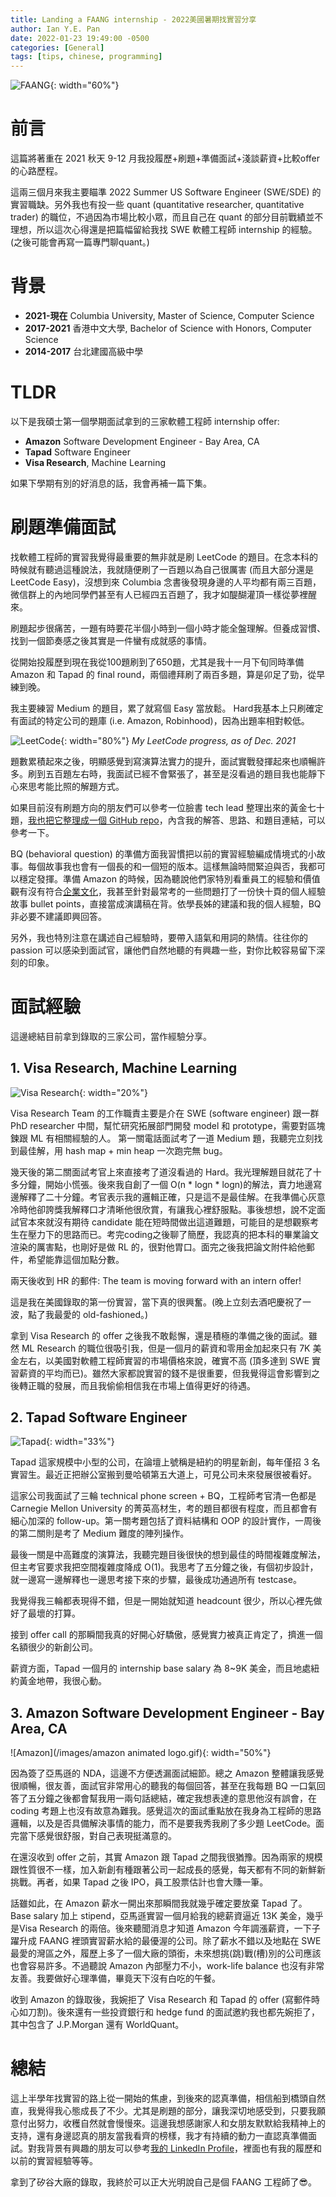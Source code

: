```yaml
---
title: Landing a FAANG internship - 2022美國暑期找實習分享
author: Ian Y.E. Pan
date: 2022-01-23 19:49:00 -0500
categories: [General]
tags: [tips, chinese, programming]
---
```



![FAANG](/images/faang.png){: width="60%"}

# 前言

這篇將著重在 2021 秋天 9-12 月我投履歷+刷題+準備面試+淺談薪資+比較offer 的心路歷程。

這兩三個月來我主要瞄準 2022 Summer US Software Engineer (SWE/SDE) 的實習職缺。另外我也有投一些 quant (quantitative researcher, quantitative trader) 的職位，不過因為市場比較小眾，而且自己在 quant 的部分目前戰績並不理想，所以這次心得還是把篇幅留給我找 SWE 軟體工程師 internship 的經驗。(之後可能會再寫一篇專門聊quant。)

# 背景

-  **2021-現在** Columbia University, Master of Science, Computer Science
-  **2017-2021** 香港中文大學, Bachelor of Science with Honors, Computer Science
-  **2014-2017** 台北建國高級中學

# TLDR

以下是我碩士第一個學期面試拿到的三家軟體工程師 internship offer:

- **Amazon** Software Development Engineer - Bay Area, CA
- **Tapad** Software Engineer
- **Visa Research**, Machine Learning

如果下學期有別的好消息的話，我會再補一篇下集。

# 刷題準備面試

找軟體工程師的實習我覺得最重要的無非就是刷 LeetCode 的題目。在念本科的時候就有聽過這種說法，我就隨便刷了一百題以為自己很厲害 (而且大部分還是 LeetCode Easy)，沒想到來 Columbia 念書後發現身邊的人平均都有兩三百題，微信群上的內地同學們甚至有人已經四五百題了，我才如醍醐灌頂一樣從夢裡醒來。

刷題起步很痛苦，一題有時要花半個小時到一個小時才能全盤理解。但養成習慣、找到一個節奏感之後其實是一件蠻有成就感的事情。

從開始投履歷到現在我從100題刷到了650題，尤其是我十一月下旬同時準備 Amazon 和 Tapad 的 final round，兩個禮拜刷了兩百多題，算是卯足了勁，從早練到晚。

我主要練習 Medium 的題目，累了就寫個 Easy 當放鬆。 Hard我基本上只刷確定有面試的特定公司的題庫 (i.e. Amazon, Robinhood)，因為出題率相對較低。


![LeetCode](/images/leetcode.png){: width="80%"}
_My LeetCode progress, as of Dec. 2021_

題數累積起來之後，明顯感覺到寫演算法實力的提升，面試實戰發揮起來也順暢許多。刷到五百題左右時，我面試已經不會緊張了，甚至是沒看過的題目我也能靜下心來思考能比照的解題方式。

如果目前沒有刷題方向的朋友們可以參考一位臉書 tech lead 整理出來的黃金七十題，[我也把它整理成一個 GitHub repo](https://github.com/ianyepan/top-70-leetcode-questions)，內含我的解答、思路、和題目連結，可以參考一下。

BQ (behavioral question) 的準備方面我習慣把以前的實習經驗編成情境式的小故事。每個故事我也會有一個長的和一個短的版本。這樣無論時間緊迫與否，我都可以穩定發揮。準備 Amazon 的時候，因為聽說他們家特別看重員工的經驗和價值觀有沒有符合[企業文化](https://www.amazon.jobs/en/principles)，我甚至針對最常考的一些問題打了一份快十頁的個人經驗故事 bullet points，直接當成演講稿在背。依學長姊的建議和我的個人經驗，BQ 非必要不建議即興回答。

另外，我也特別注意在講述自己經驗時，要帶入語氣和用詞的熱情。往往你的 passion 可以感染到面試官，讓他們自然地聽的有興趣一些，對你比較容易留下深刻的印象。

# 面試經驗

這邊總結目前拿到錄取的三家公司，當作經驗分享。

## 1. Visa Research, Machine Learning

![Visa Research](/images/visa_research.png){: width="20%"}

Visa Research Team 的工作職責主要是介在 SWE (software engineer) 跟一群 PhD researcher 中間，幫忙研究拓展部門開發 model 和 prototype，需要對區塊鍊跟 ML 有相關經驗的人。
第一關電話面試考了一道 Medium 題，我聽完立刻找到最佳解，用 hash map + min heap 一次跑完無 bug。


幾天後的第二關面試考官上來直接考了道沒看過的 Hard。我光理解題目就花了十多分鐘，開始小慌張。後來我自創了一個 O(n * logn * logn)的解法，賣力地邊寫邊解釋了二十分鐘。考官表示我的邏輯正確，只是這不是最佳解。在我準備心灰意冷時他卻誇獎我解釋口才清晰他很欣賞，有讓我心裡舒服點。事後想想，說不定面試官本來就沒有期待 candidate 能在短時間做出這道難題，可能目的是想觀察考生在壓力下的思路而已。考完coding之後聊了簡歷，我認真‌‍‌‌‍‍‌‌‍‌‍‍‌‍‌‍‍‌‌的把本科的畢業論文渲染的厲害點，也剛好是做 RL 的，很對他胃口。面完之後我把論文附件給他郵件，希望能靠這個加點分數。

兩天後收到 HR 的郵件: The team is moving forward with an intern offer! 

這是我在美國錄取的第一份實習，當下真的很興奮。(晚上立刻去酒吧慶祝了一波，點了我最愛的 old-fashioned。)

拿到 Visa Research 的 offer 之後我不敢鬆懈，還是積極的準備之後的面試。雖然 ML Research 的職位很吸引我，但是一個月的薪資和零用金加起來只有 7K 美金左右，以美國對軟體工程師實習的市場價格來說，確實不高 (頂多達到 SWE 實習薪資的平均而已)。雖然大家都說實習的錢不是很重要，但我覺得這會影響到之後轉正職的發展，而且我偷偷相信我在市場上值得更好的待遇。


## 2. Tapad Software Engineer

![Tapad](/images/tapad.jpg){: width="33%"}

Tapad 這家規模中小型的公司，在論壇上號稱是紐約的明星新創，每年僅招 3 名實習生。最近正把辦公室搬到曼哈頓第五大道上，可見公司未來發展很被看好。


這家公司我面試了三輪 technical phone screen + BQ，工程師考官清一色都是 Carnegie Mellon University 的菁英高材生，考的題目都很有程度，而且都會有細心加深的 follow-up。第一關考題包括了資料結構和 OOP 的設計實作，一周後的第二關則是考了 Medium 難度的陣列操作。

最後一關是中高難度的演算法，我聽完題目後很快的想到最佳的時間複雜度解法，但主考官要求我把空間複雜度降成 O(1)。我思考了五分鐘之後，有個初步設計，就一邊寫一邊解釋也一邊思考接下來的步驟，最後成功通過所有 testcase。

我覺得我三輪都表現得不錯，但是一開始就知道 headcount 很少，所以心裡先做好了最壞的打算。

接到 offer call 的那瞬間我真的好開心好驕傲，感覺實力被真正肯定了，擠進一個名額很少的新創公司。

薪資方面，Tapad 一個月的 internship base salary 為 8~9K 美金，而且地處紐約黃金地帶，我很心動。

## 3. Amazon Software Development Engineer - Bay Area, CA

![Amazon](/images/amazon animated logo.gif){: width="50%"}

因為簽了亞馬遜的 NDA，這邊不方便透漏面試細節。總之 Amazon 整體讓我感覺很順暢，很友善，面試官非常用心的聽我的每個回答，甚至在我每題 BQ 一口氣回答了五分鐘之後都會幫我用一兩句話總結，確定我想表達的意思他沒有誤會，在 coding 考題上也沒有故意為難我。感覺這次的面試重點放在我身為工程師的思路邏輯，以及是否具備解決事情的能力，而不是要我秀我刷了多少題 LeetCode。面完當下感覺很舒服，對自己表現挺滿意的。

在還沒收到 offer 之前，其實 Amazon 跟 Tapad 之間我很猶豫。因為兩家的規模跟性質很不一樣，加入新創有種跟著公司一起成長的感覺，每天都有不同的新鮮新挑戰。再者，如果 Tapad 之後 IPO，員工股票估計也會大賺一筆。

話雖如此，在 Amazon 薪水一開出來那瞬間我就幾乎確定要放棄 Tapad 了。Base salary 加上 stipend，亞馬遜實習一個月給我的總薪資逼近 13K 美金，幾乎是Visa Research 的兩倍。後來聽聞消息才知道 Amazon 今年調漲薪資，一下子躍升成 FAANG 裡頭實習薪水給的最優渥的公司。除了薪水不錯以及地點在 SWE 最愛的灣區之外，履歷上多了一個大廠的頭銜，未來想挑(跳)戰(槽)別的公司應該也會容易許多。不過聽說 Amazon 內部壓力不小，work-life balance 也沒有非常友善。我要做好心理準備，畢竟天下沒有白吃的午餐。

收到 Amazon 的錄取後，我婉拒了 Visa Research 和 Tapad 的 offer (寫郵件時心如刀割)。後來還有一些投資銀行和 hedge fund 的面試邀約我也都先婉拒了，其中包含了 J.P.Morgan 還有 WorldQuant。

# 總結

這上半學年找實習的路上從一開始的焦慮，到後來的認真準備，相信船到橋頭自然直，我覺得我心態成長了不少。尤其是刷題的部分，讓我深切地感受到，只要我願意付出努力，收穫自然就會慢慢來。這邊我想感謝家人和女朋友默默給我精神上的支持，還有身邊認真的朋友當我看齊的榜樣，我才有持續的動力一直認真準備面試。對我背景有興趣的朋友可以參考[我的 LinkedIn Profile](https://www.linkedin.com/in/ianyepan/)，裡面也有我的履歷和以前的實習經驗等等。

拿到了矽谷大廠的錄取，我終於可以正大光明說自己是個 FAANG 工程師了😎。
